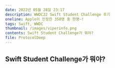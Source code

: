 ```yaml
---
date: 2022년 05월 28일 23:17
description: WWDC22 Swift Student Challenge 후기
oneline: Apple이 인정한 350명 중 한명~!
tags: Swift, WWDC
thumbnail: /images/viperinfo.png
contents: Swift Student Challenge가 뭐야? 
file: ProtocolDeep
---
```


## Swift Student Challenge가 뭐야?



